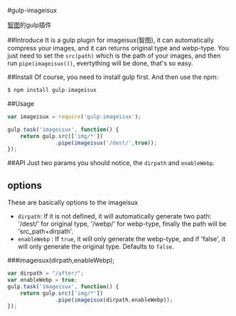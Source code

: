 #gulp-imageisux

[智图](http://image.isux.us/)的gulp插件

##Introduce
It is a gulp plugin for imageisux(智图), it can automatically compress your images, and it can returns original type and webp-type.
You just need to set the `src(path)` which is the path of your images, and then run `pipe(imageisux())`, evertything will be done, that's so easy. 

##Install
Of course, you need to install gulp first. And then use the npm:

```js
$ npm install gulp-imageisux
```

##Usage
```js
var imageisux = require('gulp-imageisux');

gulp.task('imageisux', function() {
	return gulp.src(['img/*'])
			   .pipe(imageisux('/dest/',true));
});
```

##API
Just two params you should notice, the `dirpath` and `enableWebp`.

options
-------------------
These are basically options to the imageisux 

 - `dirpath`: If it is not defined, it will automatically generate two path: '/dest/' for original type, '/webp/' for webp-type, finally the path will be 'src_path+dirpath'.
 - `enableWebp`  : If `true`, it will only generate the webp-type, and if 'false', it will only generate the original type. Defaults to `false`.


###imageisux(dirpath,enableWebp);
```js
var dirpath = "/after/";
var enableWebp = true;
gulp.task('imageisux', function() {
	return gulp.src(['img/*'])
			   .pipe(imageisux(dirpath,enableWebp));
});
```
